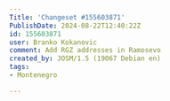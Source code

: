 ```yaml
---
Title: 'Changeset #155603871'
PublishDate: 2024-08-22T12:40:22Z
id: 155603871
user: Branko Kokanovic
comment: Add RGZ addresses in Ramosevo
created_by: JOSM/1.5 (19067 Debian en)
tags:
- Montenegro

---
```

